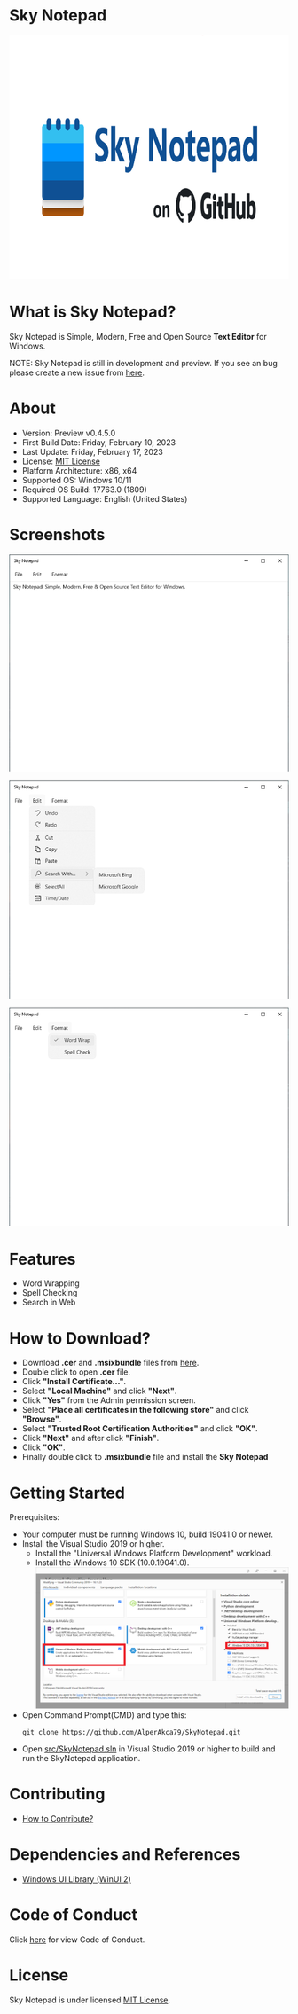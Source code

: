 # Sky Notepad
<p align="center">
    <img height="440" width="*" src="res/repo-preview-image-sky-notepad.png">
</p>

# What is Sky Notepad?
Sky Notepad is Simple, Modern, Free and Open Source **Text Editor** for Windows.

NOTE: Sky Notepad is still in development and preview. If you see an bug please create a new issue from [here](https://github.com/AlperAkca79/SkyNotepad/issues/new).

# About
- Version: Preview v0.4.5.0
- First Build Date: Friday, February 10, 2023
- Last Update: Friday, February 17, 2023
- License: [MIT License](https://github.com/AlperAkca79/SkyNotepad#License)
- Platform Architecture: x86, x64
- Supported OS: Windows 10/11
- Required OS Build: 17763.0 (1809)
- Supported Language: English (United States)

# Screenshots
![](res/image-sky-notepad.png "Main UI")

![](res/feature-search-in-web.png "Search in Web")

![](res/feature-word-wrap-and-spell-check.png "Word Wraping & Spell Checking")

# Features
- Word Wrapping
- Spell Checking
- Search in Web

# How to Download?
- Download **.cer** and **.msixbundle** files from [here](https://github.com/AlperAkca79/SkyNotepad/releases/tag/0.4.5.0).
- Double click to open **.cer** file.
- Click **"Install Certificate..."**.
- Select **"Local Machine"** and click **"Next"**.
- Click **"Yes"** from the Admin permission screen.
- Select **"Place all certificates in the following store"** and click **"Browse"**.
- Select **"Trusted Root Certification Authorities"** and click **"OK"**.
- Click **"Next"** and after click **"Finish"**.
- Click **"OK"**.
- Finally double click to **.msixbundle** file and install the **Sky Notepad**

# Getting Started
Prerequisites:
- Your computer must be running Windows 10, build 19041.0 or newer.
- Install the Visual Studio 2019 or higher.
    - Install the "Universal Windows Platform Development" workload.
    - Install the Windows 10 SDK (10.0.19041.0).
    ![](res/getting-started-sky-notepad.png "Visual Studio Installer")
- Open Command Prompt(CMD) and type this:
    ```shell
    git clone https://github.com/AlperAkca79/SkyNotepad.git
    ```
- Open [src/SkyNotepad.sln](https://github.com/AlperAkca79/SkyNotepad/blob/master/src/SkyNotepad.sln) in Visual Studio 2019 or higher to build and run the SkyNotepad application.

# Contributing
- [How to Contribute?](https://github.com/AlperAkca79/SkyNotepad/blob/master/CONTRIBUTING.MD)

# Dependencies and References
- [Windows UI Library (WinUI 2)](https://github.com/Microsoft/microsoft-ui-xaml)

# Code of Conduct
Click [here](CODE_OF_CONDUCT.md) for view Code of Conduct.

# License
Sky Notepad is under licensed [MIT License](https://mit-license.org).
